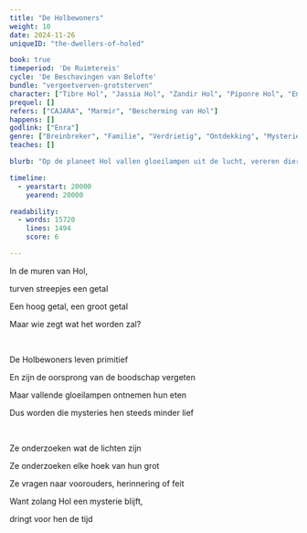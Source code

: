 ```yaml
---
title: "De Holbewoners"
weight: 10
date: 2024-11-26
uniqueID: "the-dwellers-of-holed"

book: true
timeperiod: 'De Ruimtereis'
cycle: 'De Beschavingen van Belofte'
bundle: "vergeetverven-grotsterven"
character: ["Tibre Hol", "Jassia Hol", "Zandir Hol", "Piponre Hol", "Enra", "Borrick Hol"]
prequel: []
refers: ["CAJARA", "Marmir", "Bescherming van Hol"]
happens: []
godlink: ["Enra"]
genre: ["Breinbreker", "Familie", "Verdrietig", "Ontdekking", "Mysterie", "Toekomst", "Tussendoortje"]
teaches: []

blurb: "Op de planeet Hol vallen gloeilampen uit de lucht, vereren dieren de mensen, en bevatten de grotmuren vage boodschappen. Terwijl Tibre de mysteries van Hol ontrafelt, verliest hij steeds meer de hoop dat zijn Holbewoners nog lang zullen leven."

timeline:
  - yearstart: 20000
    yearend: 20000

readability:
  - words: 15720
    lines: 1494
    score: 6

---
```


In de muren van Hol, 

turven streepjes een getal

Een hoog getal, een groot getal

Maar wie zegt wat het worden zal?

&nbsp;

De Holbewoners leven primitief

En zijn de oorsprong van de boodschap vergeten

Maar vallende gloeilampen ontnemen hun eten

Dus worden die mysteries hen steeds minder lief

&nbsp;

Ze onderzoeken wat de lichten zijn

Ze onderzoeken elke hoek van hun grot

Ze vragen naar voorouders, herinnering of feit

Want zolang Hol een mysterie blijft, 

dringt voor hen de tijd